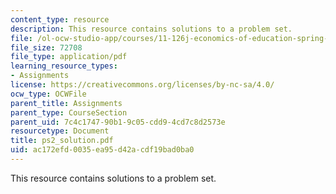 ```yaml
---
content_type: resource
description: This resource contains solutions to a problem set.
file: /ol-ocw-studio-app/courses/11-126j-economics-of-education-spring-2007/ac172efd0035ea95d42acdf19bad0ba0_ps2_solution.pdf
file_size: 72708
file_type: application/pdf
learning_resource_types:
- Assignments
license: https://creativecommons.org/licenses/by-nc-sa/4.0/
ocw_type: OCWFile
parent_title: Assignments
parent_type: CourseSection
parent_uid: 7c4c1747-90b1-9c05-cdd9-4cd7c8d2573e
resourcetype: Document
title: ps2_solution.pdf
uid: ac172efd-0035-ea95-d42a-cdf19bad0ba0
---
```

This resource contains solutions to a problem set.